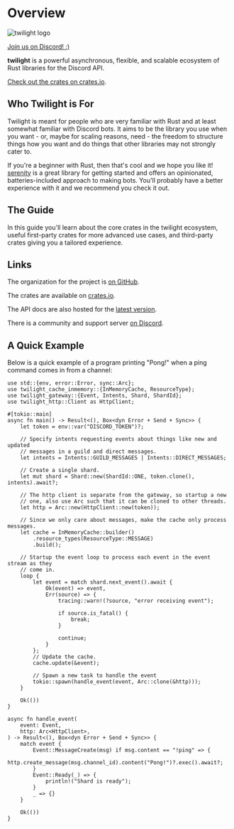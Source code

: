 # Overview

<img
  src="https://raw.githubusercontent.com/twilight-rs/twilight/main/logo.png"
  alt="twilight logo"
/>

[Join us on Discord! :)][server]

**twilight** is a powerful asynchronous, flexible, and scalable ecosystem of
Rust libraries for the Discord API.

[Check out the crates on crates.io][crates.io].

## Who Twilight is For

Twilight is meant for people who are very familiar with Rust and at least
somewhat familiar with Discord bots. It aims to be the library you use when you
want - or, maybe for scaling reasons, need - the freedom to structure things
how you want and do things that other libraries may not strongly cater to.

If you're a beginner with Rust, then that's cool and we hope you like it!
[serenity] is a great library for getting started and offers an opinionated,
batteries-included approach to making bots. You'll probably have a better
experience with it and we recommend you check it out.

## The Guide

In this guide you'll learn about the core crates in the twilight ecosystem,
useful first-party crates for more advanced use cases, and third-party crates
giving you a tailored experience.

## Links

The organization for the project is [on GitHub][github].

The crates are available on [crates.io].

The API docs are also hosted for the [latest version][docs:latest].

There is a community and support server [on Discord][server].

## A Quick Example

Below is a quick example of a program printing "Pong!" when a ping command comes
in from a channel:

```rust,no_run
use std::{env, error::Error, sync::Arc};
use twilight_cache_inmemory::{InMemoryCache, ResourceType};
use twilight_gateway::{Event, Intents, Shard, ShardId};
use twilight_http::Client as HttpClient;

#[tokio::main]
async fn main() -> Result<(), Box<dyn Error + Send + Sync>> {
    let token = env::var("DISCORD_TOKEN")?;

    // Specify intents requesting events about things like new and updated
    // messages in a guild and direct messages.
    let intents = Intents::GUILD_MESSAGES | Intents::DIRECT_MESSAGES;

    // Create a single shard.
    let mut shard = Shard::new(ShardId::ONE, token.clone(), intents).await?;

    // The http client is separate from the gateway, so startup a new
    // one, also use Arc such that it can be cloned to other threads.
    let http = Arc::new(HttpClient::new(token));

    // Since we only care about messages, make the cache only process messages.
    let cache = InMemoryCache::builder()
        .resource_types(ResourceType::MESSAGE)
        .build();

    // Startup the event loop to process each event in the event stream as they
    // come in.
    loop {
        let event = match shard.next_event().await {
            Ok(event) => event,
            Err(source) => {
                tracing::warn!(?source, "error receiving event");

                if source.is_fatal() {
                    break;
                }

                continue;
            }
        };
        // Update the cache.
        cache.update(&event);

        // Spawn a new task to handle the event
        tokio::spawn(handle_event(event, Arc::clone(&http)));
    }

    Ok(())
}

async fn handle_event(
    event: Event,
    http: Arc<HttpClient>,
) -> Result<(), Box<dyn Error + Send + Sync>> {
    match event {
        Event::MessageCreate(msg) if msg.content == "!ping" => {
            http.create_message(msg.channel_id).content("Pong!")?.exec().await?;
        }
        Event::Ready(_) => {
            println!("Shard is ready");
        }
        _ => {}
    }

    Ok(())
}
```

[crates.io]: https://crates.io/teams/github:twilight-rs:core
[docs:latest]: https://api.twilight.rs
[github]: https://github.com/twilight-rs
[serenity]: https://crates.io/crates/serenity
[server]: https://discord.gg/twilight-rs
